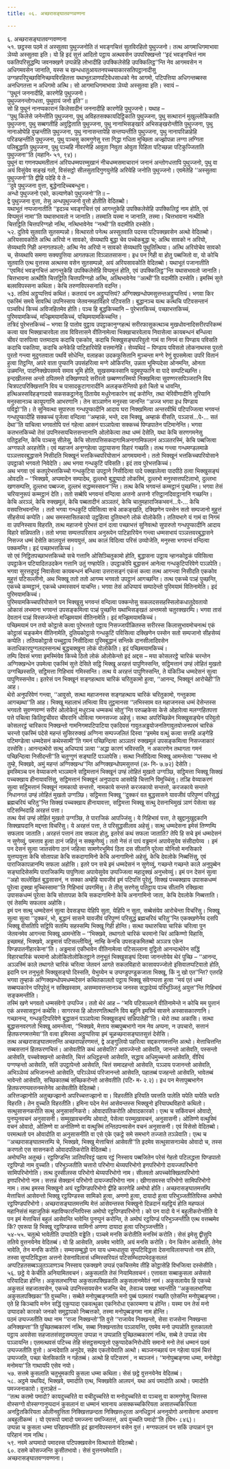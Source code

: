```yaml
---
title: ०६. अच्छरासङ्घातवग्गवण्णना

---
```

६. अच्छरासङ्घातवग्गवण्णना  
५१. छट्ठस्स पठमे तं अस्सुतवा पुथुज्जनोति तं भवङ्गचित्तं सुतविरहितो पुथुज्जनो। तत्थ आगमाधिगमाभावा ञेय्यो अस्सुतवा इति। यो हि इदं सुत्तं आदितो पट्ठाय अत्थवसेन उपपरिक्खन्तो ‘‘इदं भवङ्गचित्तं नाम पकतिपरिसुद्धम्पि जवनक्खणे उप्पन्नेहि लोभादीहि उपक्किलेसेहि उपक्किलिट्ठ’’न्ति नेव आगमवसेन न अधिगमवसेन जानाति, यस्स च खन्धधातुआयतनपच्चयाकारसतिपट्ठानादीसु उग्गहपरिपुच्छाविनिच्छयविरहितत्ता यथाभूतञाणपटिवेधसाधको नेव आगमो, पटिपत्तिया अधिगन्तब्बस्स अनधिगतत्ता न अधिगमो अत्थि। सो आगमाधिगमाभावा ञेय्यो अस्सुतवा इति। स्वायं –  
‘‘पुथूनं जननादीहि, कारणेहि पुथुज्जनो।  
पुथुज्जनन्तोगधत्ता, पुथुवायं जनो इति’’॥  
सो हि पुथूनं नानप्पकारानं किलेसादीनं जननादीहि कारणेहि पुथुज्जनो। यथाह –  
‘‘पुथु किलेसे जनेन्तीति पुथुज्जना, पुथु अविहतसक्कायदिट्ठिकाति पुथुज्जना, पुथु सत्थारानं मुखुल्लोकिकाति पुथुज्जना, पुथु सब्बगतीहि अवुट्ठिताति पुथुज्जना, पुथु नानाभिसङ्खारे अभिसङ्खरोन्तीति पुथुज्जना, पुथु नानाओघेहि वुय्हन्तीति पुथुज्जना, पुथु नानासन्तापेहि सन्तप्पन्तीति पुथुज्जना, पुथु नानापरिळाहेहि परिडय्हन्तीति पुथुज्जना, पुथु पञ्चसु कामगुणेसु रत्ता गिद्धा गधिता मुच्छिता अज्झोपन्ना लग्गा लग्गिता पलिबुद्धाति पुथुज्जना, पुथु पञ्चहि नीवरणेहि आवुता निवुता ओवुता पिहिता पटिच्छन्ना पटिकुज्जिताति पुथुज्जना’’ति (महानि॰ ५१, ९४)।  
पुथूनं वा गणनपथमतीतानं अरियधम्मपरम्मुखानं नीचधम्मसमाचारानं जनानं अन्तोगधत्तापि पुथुज्जनो, पुथु वा अयं विसुंयेव सङ्खं गतो, विसंसट्ठो सीलसुतादिगुणयुत्तेहि अरियेहि जनोति पुथुज्जनो। एवमेतेहि ‘‘अस्सुतवा पुथुज्जनो’’ति द्वीहि पदेहि ये ते –  
‘‘दुवे पुथुज्जना वुत्ता, बुद्धेनादिच्चबन्धुना।  
अन्धो पुथुज्जनो एको, कल्याणेको पुथुज्जनो’’ति॥ –  
द्वे पुथुज्जना वुत्ता, तेसु अन्धपुथुज्जनो वुत्तो होतीति वेदितब्बो।  
यथाभूतं नप्पजानातीति ‘‘इदञ्च भवङ्गचित्तं एवं आगन्तुकेहि उपक्किलेसेहि उपक्किलिट्ठं नाम होति, एवं विप्पमुत्तं नामा’’ति यथासभावतो न जानाति। तस्माति यस्मा न जानाति, तस्मा। चित्तभावना नत्थीति चित्तट्ठिति चित्तपरिग्गहो नत्थि, नत्थिभावेनेव ‘‘नत्थी’’ति वदामीति दस्सेति।  
५२. दुतिये सुतवाति सुतसम्पन्नो। वित्थारतो पनेत्थ अस्सुतवाति पदस्स पटिपक्खवसेन अत्थो वेदितब्बो। अरियसावकोति अत्थि अरियो न सावको, सेय्यथापि बुद्धा चेव पच्चेकबुद्धा च; अत्थि सावको न अरियो, सेय्यथापि गिही अनागतफलो; अत्थि नेव अरियो न सावको सेय्यथापि पुथुतित्थिया। अत्थि अरियोचेव सावको च, सेय्यथापि समणा सक्यपुत्तिया आगतफला विञ्ञातसासना। इध पन गिही वा होतु पब्बजितो वा, यो कोचि सुतवाति एत्थ वुत्तस्स अत्थस्स वसेन सुतसम्पन्नो, अयं अरियसावकोति वेदितब्बो। यथाभूतं पजानातीति ‘‘एवमिदं भवङ्गचित्तं आगन्तुकेहि उपक्किलेसेहि विप्पमुत्तं होति, एवं उपक्किलिट्ठ’’न्ति यथासभावतो जानाति। चित्तभावना अत्थीति चित्तट्ठिति चित्तपरिग्गहो अत्थि, अत्थिभावेनेव ‘‘अत्थी’’ति वदामीति दस्सेति। इमस्मिं सुत्ते बलवविपस्सना कथिता। केचि तरुणविपस्सनाति वदन्ति।  
५३. ततियं अट्ठुप्पत्तियं कथितं। कतरायं पन अट्ठुप्पत्तियं? अग्गिक्खन्धोपमसुत्तन्तअट्ठुप्पत्तियं। भगवा किर एकस्मिं समये सावत्थिं उपनिस्साय जेतवनमहाविहारे पटिवसति। बुद्धानञ्च यत्थ कत्थचि पटिवसन्तानं पञ्चविधं किच्चं अविजहितमेव होति। पञ्च हि बुद्धकिच्चानि – पुरेभत्तकिच्चं, पच्छाभत्तकिच्चं, पुरिमयामकिच्चं, मज्झिमयामकिच्चं, पच्छिमयामकिच्चन्ति।  
तत्रिदं पुरेभत्तकिच्चं – भगवा हि पातोव वुट्ठाय उपट्ठाकानुग्गहत्थं सरीरफासुकत्थञ्च मुखधोवनादिसरीरपरिकम्मं कत्वा याव भिक्खाचारवेला ताव विवित्तासने वीतिनामेत्वा भिक्खाचारवेलाय निवासेत्वा कायबन्धनं बन्धित्वा चीवरं पारुपित्वा पत्तमादाय कदाचि एककोव, कदाचि भिक्खुसङ्घपरिवुतो गामं वा निगमं वा पिण्डाय पविसति कदाचि पकतिया, कदाचि अनेकेहि पाटिहारियेहि वत्तमानेहि। सेय्यथिदं – पिण्डाय पविसतो लोकनाथस्स पुरतो पुरतो गन्त्वा मुदुगतवाता पथविं सोधेन्ति, वलाहका उदकफुसितानि मुञ्चन्ता मग्गे रेणुं वूपसमेत्वा उपरि वितानं हुत्वा तिट्ठन्ति, अपरे वाता पुप्फानि उपसंहरित्वा मग्गे ओकिरन्ति, उन्नता भूमिप्पदेसा ओनमन्ति, ओनता उन्नमन्ति, पादनिक्खेपसमये समाव भूमि होति, सुखसम्फस्सानि पदुमपुप्फानि वा पादे सम्पटिच्छन्ति। इन्दखीलस्स अन्तो ठपितमत्ते दक्खिणपादे सरीरतो छब्बण्णरस्मियो निक्खमित्वा सुवण्णरसपिञ्जरानि विय चित्रपटपरिक्खित्तानि विय च पासादकूटागारादीनि अलङ्करोन्तियो इतो चितो च धावन्ति, हत्थिअस्सविहङ्गादयो सकसकट्ठानेसु ठितायेव मधुरेनाकारेन सद्दं करोन्ति, तथा भेरिवीणादीनि तूरियानि मनुस्सानञ्च कायूपगानि आभरणानि। तेन सञ्ञाणेन मनुस्सा जानन्ति ‘‘अज्ज भगवा इध पिण्डाय पविट्ठो’’ति। ते सुनिवत्था सुपारुता गन्धपुप्फादीनि आदाय घरा निक्खमित्वा अन्तरवीथिं पटिपज्जित्वा भगवन्तं गन्धपुप्फादीहि सक्कच्चं पूजेत्वा वन्दित्वा ‘‘अम्हाकं, भन्ते, दस भिक्खू, अम्हाकं वीसति, पञ्ञासं…पे॰… सतं देथा’’ति याचित्वा भगवतोपि पत्तं गहेत्वा आसनं पञ्ञापेत्वा सक्कच्चं पिण्डपातेन पटिमानेन्ति। भगवा कतभत्तकिच्चो तेसं उपनिस्सयचित्तसन्तानानि ओलोकेत्वा तथा धम्मं देसेति, यथा केचि सरणगमनेसु पतिट्ठहन्ति, केचि पञ्चसु सीलेसु, केचि सोतापत्तिसकदागामिअनागामिफलानं अञ्ञतरस्मिं, केचि पब्बजित्वा अग्गफले अरहत्तेति। एवं महाजनं अनुग्गहेत्वा उट्ठायासना विहारं गच्छति। तत्थ गन्त्वा गन्धमण्डलमाळे पञ्ञत्तवरबुद्धासने निसीदति भिक्खूनं भत्तकिच्चपरियोसानं आगमयमानो। ततो भिक्खूनं भत्तकिच्चपरियोसाने उपट्ठाको भगवतो निवेदेति। अथ भगवा गन्धकुटिं पविसति। इदं ताव पुरेभत्तकिच्चं।  
अथ भगवा एवं कतपुरेभत्तकिच्चो गन्धकुटिया उपट्ठाने निसीदित्वा पादे पक्खालेत्वा पादपीठे ठत्वा भिक्खुसङ्घं ओवदति – ‘‘भिक्खवे, अप्पमादेन सम्पादेथ, दुल्लभो बुद्धुप्पादो लोकस्मिं, दुल्लभो मनुस्सत्तपटिलाभो, दुल्लभा खणसम्पत्ति, दुल्लभा पब्बज्जा, दुल्लभं सद्धम्मस्सवन’’न्ति। तत्थ केचि भगवन्तं कम्मट्ठानं पुच्छन्ति। भगवा तेसं चरियानुरूपं कम्मट्ठानं देति। ततो सब्बेपि भगवन्तं वन्दित्वा अत्तनो अत्तनो रत्तिट्ठानदिवाट्ठानानि गच्छन्ति। केचि अरञ्ञं, केचि रुक्खमूलं, केचि पब्बतादीनं अञ्ञतरं, केचि चातुमहाराजिकभवनं…पे॰… केचि वसवत्तिभवनन्ति । ततो भगवा गन्धकुटिं पविसित्वा सचे आकङ्खति, दक्खिणेन पस्सेन सतो सम्पजानो मुहुत्तं सीहसेय्यं कप्पेति। अथ समस्सासितकायो उट्ठहित्वा दुतियभागे लोकं वोलोकेति। ततियभागे यं गामं वा निगमं वा उपनिस्साय विहरति, तत्थ महाजनो पुरेभत्तं दानं दत्वा पच्छाभत्तं सुनिवत्थो सुपारुतो गन्धपुप्फादीनि आदाय विहारे सन्निपतति। ततो भगवा सम्पत्तपरिसाय अनुरूपेन पाटिहारियेन गन्त्वा धम्मसभायं पञ्ञत्तवरबुद्धासने निसज्ज धम्मं देसेति कालयुत्तं समययुत्तं, अथ कालं विदित्वा परिसं उय्योजेति, मनुस्सा भगवन्तं वन्दित्वा पक्कमन्ति। इदं पच्छाभत्तकिच्चं।  
सो एवं निट्ठितपच्छाभत्तकिच्चो सचे गत्तानि ओसिञ्चितुकामो होति, बुद्धासना उट्ठाय न्हानकोट्ठकं पविसित्वा उपट्ठाकेन पटियादितउदकेन गत्तानि उतुं गण्हापेति। उपट्ठाकोपि बुद्धासनं आनेत्वा गन्धकुटिपरिवेणे पञ्ञपेति। भगवा सुरत्तदुपट्टं निवासेत्वा कायबन्धनं बन्धित्वा उत्तरासङ्गं एकंसं कत्वा तत्थ आगन्त्वा निसीदति एककोव मुहुत्तं पटिसल्लीनो, अथ भिक्खू ततो ततो आगम्म भगवतो उपट्ठानं आगच्छन्ति। तत्थ एकच्चे पञ्हं पुच्छन्ति, एकच्चे कम्मट्ठानं, एकच्चे धम्मस्सवनं याचन्ति। भगवा तेसं अधिप्पायं सम्पादेन्तो पुरिमयामं वितिनामेति। इदं पुरिमयामकिच्चं।  
पुरिमयामकिच्चपरियोसाने पन भिक्खूसु भगवन्तं वन्दित्वा पक्कन्तेसु सकलदससहस्सिलोकधातुदेवतायो ओकासं लभमाना भगवन्तं उपसङ्कमित्वा पञ्हं पुच्छन्ति यथाभिसङ्खतं अन्तमसो चतुरक्खरम्पि। भगवा तासं देवतानं पञ्हं विस्सज्जेन्तो मज्झिमयामं वीतिनामेति। इदं मज्झिमयामकिच्चं।  
पच्छिमयामं पन तयो कोट्ठासे कत्वा पुरेभत्ततो पट्ठाय निसज्जापीळितस्स सरीरस्स किलासुभावमोचनत्थं एकं कोट्ठासं चङ्कमेन वीतिनामेति, दुतियकोट्ठासे गन्धकुटिं पविसित्वा दक्खिणेन पस्सेन सतो सम्पजानो सीहसेय्यं कप्पेति। ततियकोट्ठासे पच्चुट्ठाय निसीदित्वा पुरिमबुद्धानं सन्तिके दानसीलादिवसेन कताधिकारपुग्गलदस्सनत्थं बुद्धचक्खुना लोकं वोलोकेति। इदं पच्छिमयामकिच्चं।  
तम्पि दिवसं भगवा इमस्मिंयेव किच्चे ठितो लोकं ओलोकेन्तो इदं अद्दस – मया कोसलरट्ठे चारिकं चरन्तेन अग्गिक्खन्धेन उपमेत्वा एकस्मिं सुत्ते देसिते सट्ठि भिक्खू अरहत्तं पापुणिस्सन्ति, सट्ठिमत्तानं उण्हं लोहितं मुखतो उग्गच्छिस्सति, सट्ठिमत्ता गिहिभावं गमिस्सन्ति। तत्थ ये अरहत्तं पापुणिस्सन्ति, ते यंकिञ्चि धम्मदेसनं सुत्वा पापुणिस्सन्तेव। इतरेसं पन भिक्खूनं सङ्गहत्थाय चारिकं चरितुकामो हुत्वा, ‘‘आनन्द, भिक्खूनं आरोचेही’’ति आह।  
थेरो अनुपरिवेणं गन्त्वा, ‘‘आवुसो, सत्था महाजनस्स सङ्गहत्थाय चारिकं चरितुकामो, गन्तुकामा आगच्छथा’’ति आह। भिक्खू महालाभं लभित्वा विय तुट्ठमानसा ‘‘लभिस्साम वत महाजनस्स धम्मं देसेन्तस्स भगवतो सुवण्णवण्णं सरीरं ओलोकेतुं मधुरञ्च धम्मकथं सोतु’’न्ति परुळ्हकेसा केसे ओहारेत्वा मलग्गहितपत्ता पत्ते पचित्वा किलिट्ठचीवरा चीवरानि धोवित्वा गमनसज्जा अहेसुं। सत्था अपरिच्छिन्नेन भिक्खुसङ्घेन परिवुतो कोसलरट्ठं चारिकाय निक्खन्तो गामनिगमपटिपाटिया एकदिवसं गावुतअड्ढयोजनतिगावुतयोजनपरमं चारिकं चरन्तो एकस्मिं पदेसे महन्तं सुसिररुक्खं अग्गिना सम्पज्जलितं दिस्वा ‘‘इममेव वत्थुं कत्वा सत्तहि अङ्गेहि पटिमण्डेत्वा धम्मदेसनं कथेस्सामी’’ति गमनं पच्छिन्दित्वा अञ्ञतरं रुक्खमूलं उपसङ्कमित्वा निसज्जाकारं दस्सेसि। आनन्दत्थेरो सत्थु अधिप्पायं ञत्वा ‘‘अद्धा कारणं भविस्सति, न अकारणेन तथागता गमनं पच्छिन्दित्वा निसीदन्ती’’ति चतुग्गुणं सङ्घाटिं पञ्ञापेसि। सत्था निसीदित्वा भिक्खू आमन्तेत्वा ‘‘पस्सथ नो तुम्हे, भिक्खवे, अमुं महन्तं अग्गिक्खन्ध’’न्ति अग्गिक्खन्धोपमसुत्तन्तं (अ॰ नि॰ ७.७२) देसेति।  
इमस्मिञ्च पन वेय्याकरणे भञ्ञमाने सट्ठिमत्तानं भिक्खूनं उण्हं लोहितं मुखतो उग्गञ्छि, सट्ठिमत्ता भिक्खू सिक्खं पच्चक्खाय हीनायावत्तिंसु, सट्ठिमत्तानं भिक्खूनं अनुपादाय आसवेहि चित्तानि विमुच्चिंसु। तञ्हि वेय्याकरणं सुत्वा सट्ठिमत्तानं भिक्खूनं नामकायो सन्तत्तो, नामकाये सन्तत्ते करजकायो सन्तत्तो, करजकाये सन्तत्ते निधानगतं उण्हं लोहितं मुखतो उग्गञ्छि। सट्ठिमत्ता भिक्खू ‘‘दुक्करं वत बुद्धसासने यावजीवं परिपुण्णं परिसुद्धं ब्रह्मचरियं चरितु’’न्ति सिक्खं पच्चक्खाय हीनायावत्ता, सट्ठिमत्ता भिक्खू सत्थु देसनाभिमुखं ञाणं पेसेत्वा सह पटिसम्भिदाहि अरहत्तं पत्ता।  
तत्थ येसं उण्हं लोहितं मुखतो उग्गञ्छि, ते पाराजिकं आपज्जिंसु। ये गिहिभावं पत्ता, ते खुद्दानुखुद्दकानि सिक्खापदानि मद्दन्ता विचरिंसु। ये अरहत्तं पत्ता, ते परिसुद्धसीलाव अहेसुं। सत्थु धम्मदेसना इमेसं तिण्णम्पि सफलाव जाताति। अरहत्तं पत्तानं ताव सफला होतु, इतरेसं कथं सफला जाताति? तेपि हि सचे इमं धम्मदेसनं न सुणेय्युं, पमत्ताव हुत्वा ठानं जहितुं न सक्कुणेय्युं। ततो नेसं तं पापं वड्ढमानं अपायेसुयेव संसीदापेय्य । इमं पन देसनं सुत्वा जातसंवेगा ठानं जहित्वा सामणेरभूमियं ठिता दस सीलानि पूरेत्वा योनिसो मनसिकारे युत्तप्पयुत्ता केचि सोतापन्ना केचि सकदागामिनो केचि अनागामिनो अहेसुं, केचि देवलोके निब्बत्तिंसु, एवं पाराजिकापन्नानम्पि सफला अहोसि। इतरे पन सचे इमं धम्मदेसनं न सुणेय्युं, गच्छन्ते गच्छन्ते काले अनुपुब्बेन सङ्घादिसेसम्पि पाराजिकम्पि पापुणित्वा अपायेसुयेव उप्पज्जित्वा महादुक्खं अनुभवेय्युं। इमं पन देसनं सुत्वा ‘‘अहो सल्लेखितं बुद्धसासनं, न सक्का अम्हेहि यावजीवं इमं पटिपत्तिं पूरेतुं, सिक्खं पच्चक्खाय उपासकधम्मं पूरेत्वा दुक्खा मुच्चिस्सामा’’ति गिहिभावं उपगमिंसु। ते तीसु सरणेसु पतिट्ठाय पञ्च सीलानि रक्खित्वा उपासकधम्मं पूरेत्वा केचि सोतापन्ना केचि सकदागामिनो केचि अनागामिनो जाता, केचि देवलोके निब्बत्ताति। एवं तेसम्पि सफलाव अहोसि।  
इमं पन सत्थु धम्मदेसनं सुत्वा देवसङ्घा येहिपि सुता, येहिपि न सुता, सब्बेसंयेव आरोचेन्ता विचरिंसु। भिक्खू सुत्वा सुत्वा ‘‘दुक्करं, भो, बुद्धानं सासने यावजीवं परिपुण्णं परिसुद्धं ब्रह्मचरियं चरितु’’न्ति एकक्खणेनेव दसपि भिक्खू वीसतिपि सट्ठिपि सतम्पि सहस्सम्पि भिक्खू गिही होन्ति। सत्था यथारुचिया चारिकं चरित्वा पुन जेतवनमेव आगन्त्वा भिक्खू आमन्तेसि – ‘‘भिक्खवे, तथागतो चारिकं चरमानो चिरं आकिण्णो विहासि, इच्छामहं, भिक्खवे, अड्ढमासं पटिसल्लीयितुं, नाम्हि केनचि उपसङ्कमितब्बो अञ्ञत्र एकेन पिण्डपातनीहारकेना’’ति। अड्ढमासं एकीभावेन वीतिनामेत्वा पटिसल्लाना वुट्ठितो आनन्दत्थेरेन सद्धिं विहारचारिकं चरमानो ओलोकितोलोकितट्ठाने तनुभूतं भिक्खुसङ्घं दिस्वा जानन्तोयेव थेरं पुच्छि – ‘‘आनन्द, अञ्ञस्मिं काले तथागते चारिकं चरित्वा जेतवनं आगते सकलविहारो कासावपज्जोतो इसिवातप्पटिवातो होति, इदानि पन तनुभूतो भिक्खुसङ्घो दिस्सति, येभुय्येन च उप्पण्डुपण्डुकजाता भिक्खू, किं नु खो एत’’न्ति? एतरहि भगवा तुम्हाकं अग्गिक्खन्धोपमधम्मदेसनं कथितकालतो पट्ठाय भिक्खू संवेगप्पत्ता हुत्वा ‘‘मयं एतं धम्मं सब्बप्पकारेन परिपूरेतुं न सक्खिस्साम, असम्मावत्तन्तानञ्च जनस्स सद्धादेय्यं परिभुञ्जितुं अयुत्त’’न्ति गिहिभावं सङ्कमन्तीति।  
तस्मिं खणे भगवतो धम्मसंवेगो उप्पज्जि। ततो थेरं आह – ‘‘मयि पटिसल्लाने वीतिनामेन्ते न कोचि मम पुत्तानं एकं अस्सासट्ठानं कथेसि। सागरस्स हि ओतरणतित्थानि विय बहूनि इमस्मिं सासने अस्सासकारणानि। गच्छानन्द, गन्धकुटिपरिवेणे बुद्धासनं पञ्ञापेत्वा भिक्खुसङ्घं सन्निपातेही’’ति। थेरो तथा अकासि। सत्था बुद्धासनवरगतो भिक्खू आमन्तेत्वा, ‘‘भिक्खवे, मेत्ताय सब्बपुब्बभागो नाम नेव अप्पना, न उपचारो, सत्तानं हितफरणमत्तमेवा’’ति वत्वा इमिस्सा अट्ठुप्पत्तिया इमं चूळच्छरासङ्घातसुत्तं देसेसि।  
तत्थ अच्छरासङ्घातमत्तन्ति अच्छरापहरणमत्तं, द्वे अङ्गुलियो पहरित्वा सद्दकरणमत्तन्ति अत्थो। मेत्ताचित्तन्ति सब्बसत्तानं हितफरणचित्तं। आसेवतीति कथं आसेवति? आवज्जेन्तो आसेवति, जानन्तो आसेवति, पस्सन्तो आसेवति, पच्चवेक्खन्तो आसेवति, चित्तं अधिट्ठहन्तो आसेवति, सद्धाय अधिमुच्चन्तो आसेवति, वीरियं पग्गण्हन्तो आसेवति, सतिं उपट्ठापेन्तो आसेवति, चित्तं समादहन्तो आसेवति, पञ्ञाय पजानन्तो आसेवति, अभिञ्ञेय्यं अभिजानन्तो आसेवति, परिञ्ञेय्यं परिजानन्तो आसेवति, पहातब्बं पजहन्तो आसेवति, भावेतब्बं भावेन्तो आसेवति, सच्छिकातब्बं सच्छिकरोन्तो आसेवतीति (पटि॰ म॰ २.२)। इध पन मेत्तापुब्बभागेन हितफरणप्पवत्तनमत्तेनेव आसेवतीति वेदितब्बो।  
अरित्तज्झानोति अतुच्छज्झानो अपरिच्चत्तज्झानो वा। विहरतीति इरियति पवत्तति पालेति यपेति यापेति चरति विहरति। तेन वुच्चति विहरतीति। इमिना पदेन मेत्तं आसेवन्तस्स भिक्खुनो इरियापथविहारो कथितो। सत्थुसासनकरोति सत्थु अनुसासनिकरो। ओवादपतिकरोति ओवादकारको। एत्थ च सकिंवचनं ओवादो, पुनप्पुनवचनं अनुसासनी। सम्मुखावचनम्पि ओवादो, पेसेत्वा परम्मुखावचनं, अनुसासनी। ओतिण्णे वत्थुस्मिं वचनं ओवादो, ओतिण्णे वा अनोतिण्णे वा वत्थुस्मिं तन्तिठपनवसेन वचनं अनुसासनी। एवं विसेसो वेदितब्बो। परमत्थतो पन ओवादोति वा अनुसासनीति वा एसे एके एकट्ठे समे समभागे तज्जाते तञ्ञेवाति। एत्थ च ‘‘अच्छरासङ्घातमत्तम्पि चे, भिक्खवे, भिक्खु मेत्ताचित्तं आसेवती’’ति इदमेव सत्थुसासनञ्चेव ओवादो च, तस्स करणतो एस सासनकरो ओवादपतिकरोति वेदितब्बो।  
अमोघन्ति अतुच्छं। रट्ठपिण्डन्ति ञातिपरिवट्टं पहाय रट्ठं निस्साय पब्बजितेन परेसं गेहतो पटिलद्धत्ता पिण्डपातो रट्ठपिण्डो नाम वुच्चति। परिभुञ्जतीति चत्तारो परिभोगा थेय्यपरिभोगो इणपरिभोगो दायज्जपरिभोगो सामिपरिभोगोति। तत्थ दुस्सीलस्स परिभोगो थेय्यपरिभोगो नाम। सीलवतो अपच्चवेक्खितपरिभोगो इणपरिभोगो नाम। सत्तन्नं सेक्खानं परिभोगो दायज्जपरिभोगा नाम। खीणासवस्स परिभोगो सामिपरिभोगो नाम। तत्थ इमस्स भिक्खुनो अयं रट्ठपिण्डपरिभोगो द्वीहि कारणेहि अमोघो होति। अच्छरासङ्घातमत्तम्पि मेत्ताचित्तं आसेवन्तो भिक्खु रट्ठपिण्डस्स सामिको हुत्वा, अणणो हुत्वा, दायादो हुत्वा परिभुञ्जतीतिपिस्स अमोघो रट्ठपिण्डपरिभोगो। अच्छरासङ्घातमत्तम्पि मेत्तं आसेवन्तस्स भिक्खुनो दिन्नदानं महट्ठियं होति महप्फलं महानिसंसं महाजुतिकं महाविप्फारन्तिपिस्स अमोघो रट्ठपिण्डपरिभोगो। को पन वादो ये नं बहुलीकरोन्तीति ये पन इमं मेत्ताचित्तं बहुलं आसेवन्ति भावेन्ति पुनप्पुनं करोन्ति, ते अमोघं रट्ठपिण्डं परिभुञ्जन्तीति एत्थ वत्तब्बमेव किं? एवरूपा हि भिक्खू रट्ठपिण्डस्स सामिनो अणणा दायादा हुत्वा परिभुञ्जन्तीति।  
५४-५५. चतुत्थे भावेतीति उप्पादेति वड्ढेति। पञ्चमे मनसि करोतीति मनस्मिं करोति। सेसं इमेसु द्वीसुपि ततिये वुत्तनयेनेव वेदितब्बं। यो हि आसेवति, अयमेव भावेति, अयं मनसि करोति। येन चित्तेन आसेवति, तेनेव भावेति, तेन मनसि करोति। सम्मासम्बुद्धो पन याय धम्मधातुया सुप्पटिविद्धत्ता देसनाविलासप्पत्तो नाम होति, तस्सा सुप्पटिविद्धत्ता अत्तनो देसनाविलासं धम्मिस्सरियतं पटिसम्भिदापभेदकुसलतं अप्पटिहतसब्बञ्ञुतञ्ञाणञ्च निस्साय एकक्खणे उप्पन्नं एकचित्तमेव तीहि कोट्ठासेहि विभजित्वा दस्सेसीति।  
५६. छट्ठे ये केचीति अनियामितवचनं। अकुसलाति तेसं नियामितवचनं। एत्तावता सब्बाकुसला असेसतो परियादिन्ना होन्ति। अकुसलभागिया अकुसलपक्खिकाति अकुसलानमेवेतं नामं। अकुसलायेव हि एकच्चे अकुसलं सहजातवसेन, एकच्चे उपनिस्सयवसेन भजन्ति चेव, तेसञ्च पक्खा भवन्तीति ‘‘अकुसलभागिया अकुसलपक्खिका’’ति वुच्चन्ति। सब्बेते मनोपुब्बङ्गमाति मनो पुब्बं पठमतरं गच्छति एतेसन्ति मनोपुब्बङ्गमा। एते हि किञ्चापि मनेन सद्धिं एकुप्पादा एकवत्थुका एकनिरोधा एकारम्मणा च होन्ति। यस्मा पन तेसं मनो उप्पादको कारको जनको समुट्ठापको निब्बत्तको, तस्मा मनोपुब्बङ्गमा नाम होन्ति।  
पठमं उप्पज्जतीति यथा नाम ‘‘राजा निक्खन्तो’’ति वुत्ते ‘‘राजायेव निक्खन्तो, सेसा राजसेना निक्खन्ता अनिक्खन्ता’’ति पुच्छितब्बकारणं नत्थि, सब्बा निक्खन्तातेव पञ्ञायन्ति, एवमेव मनो उप्पन्नोति वुत्तकालतो पट्ठाय अवसेसा सहजातसंसट्ठसम्पयुत्ता उप्पन्ना न उप्पन्नाति पुच्छितब्बकारणं नत्थि, सब्बे ते उप्पन्ना त्वेव पञ्ञायन्ति। एतमत्थवसं पटिच्च तेहि संसट्ठसम्पयुत्तो एकुप्पादेकनिरोधोपि समानो मनो तेसं धम्मानं पठमं उप्पज्जतीति वुत्तो। अन्वदेवाति अनुदेव, सहेव एकतोयेवाति अत्थो। ब्यञ्जनच्छायं पन गहेत्वा पठमं चित्तं उप्पज्जति, पच्छा चेतसिकाति न गहेतब्बं। अत्थो हि पटिसरणं , न ब्यञ्जनं। ‘‘मनोपुब्बङ्गमा धम्मा, मनोसेट्ठा मनोमया’’ति गाथायपि एसेव नयो।  
५७. सत्तमे कुसलाति चतुभूमकापि कुसला धम्मा कथिता। सेसं छट्ठे वुत्तनयेनेव वेदितब्बं।  
५८. अट्ठमे यथयिदं, भिक्खवे, पमादोति एत्थ, भिक्खवेति आलपनं, यथा अयं पमादोति अत्थो। पमादोति पमज्जनाकारो। वुत्तञ्हेतं –  
‘‘तत्थ कतमो पमादो? कायदुच्चरिते वा वचीदुच्चरिते वा मनोदुच्चरिते वा पञ्चसु वा कामगुणेसु चित्तस्स वोस्सग्गो वोस्सग्गानुप्पदानं कुसलानं वा धम्मानं भावनाय असक्कच्चकिरियता असातच्चकिरियता अनट्ठितकिरियता ओलीनवुत्तिता निक्खित्तछन्दता निक्खित्तधुरता अनधिट्ठानं अननुयोगो अनासेवना अभावना अबहुलीकम्मं । यो एवरूपो पमादो पमज्जना पमज्जितत्तं, अयं वुच्चति पमादो’’ति (विभ॰ ८४६)।  
उप्पन्ना च कुसला धम्मा परिहायन्तीति इदं झानविपस्सनानं वसेन वुत्तं। मग्गफलानं पन सकिं उप्पन्नानं पुन परिहानं नाम नत्थि।  
५९. नवमे अप्पमादो पमादस्स पटिपक्खवसेन वित्थारतो वेदितब्बो।  
६०. दसमे कोसज्जन्ति कुसीतभावो। सेसं वुत्तनयमेवाति।  
अच्छरासङ्घातवग्गवण्णना।  